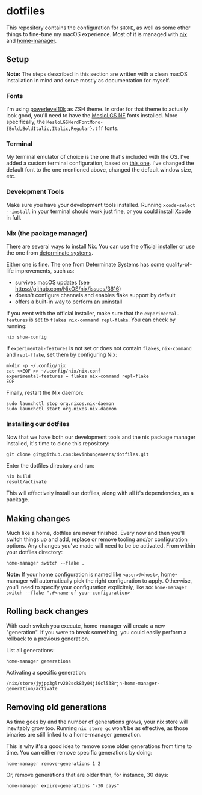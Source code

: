 # dotfiles
This repository contains the configuration for `$HOME`, as well as some other things to fine-tune my macOS experience.
Most of it is managed with [nix](https://nixos.org/) and [home-manager](https://github.com/nix-community/home-manager).

## Setup
**Note:** The steps described in this section are written with a clean macOS installation in mind and serve mostly as documentation for myself.

### Fonts
I'm using [powerlevel10k](https://github.com/romkatv/powerlevel10k) as ZSH theme. In order for that theme to actually look good, you'll need to have the [MesloLGS NF](https://github.com/ryanoasis/nerd-fonts/releases/download/v3.1.1/Meslo.zip) fonts installed. More specifically, the `MesloLGSNerdFontMono-{Bold,BoldItalic,Italic,Regular}.tff` fonts.

### Terminal
My terminal emulator of choice is the one that's included with the OS. I've added a custom terminal configuration, based on [this one](https://github.com/nordtheme/terminal-app). I've changed the default font to the one mentioned above, changed the default window size, etc.

### Development Tools
Make sure you have your development tools installed. Running `xcode-select --install` in your terminal should work just fine, or you could install Xcode in full.

### Nix (the package manager)
There are several ways to install Nix. You can use the [official installer](https://nixos.org/download#nix-install-macos) or use the one from [determinate systems](https://github.com/DeterminateSystems/nix-installer).

Either one is fine. The one from Determinate Systems has some quality-of-life improvements, such as:
- survives macOS updates (see https://github.com/NixOS/nix/issues/3616)
- doesn't configure channels and enables flake support by default
- offers a built-in way to perform an uninstall

If you went with the official installer, make sure that the `experimental-features` is set to `flakes nix-command repl-flake`. You can check by running:
```console
nix show-config
```

If `experimental-features` is not set or does not contain `flakes`, `nix-command` and `repl-flake`, set them by configuring Nix:
```console
mkdir -p ~/.config/nix
cat <<EOF >> ~/.config/nix/nix.conf
experimental-features = flakes nix-command repl-flake
EOF
```

Finally, restart the Nix daemon:
```console
sudo launchctl stop org.nixos.nix-daemon
sudo launchctl start org.nixos.nix-daemon
```

### Installing our dotfiles
Now that we have both our development tools and the nix package manager installed, it's time to clone this repository:
```console
git clone git@github.com:kevinbungeneers/dotfiles.git
```

Enter the dotfiles directory and run:
```console
nix build
result/activate
```

This will effectively install our dotfiles, along with all it's dependencies, as a package.

## Making changes
Much like a home, dotfiles are never finished. Every now and then you'll switch things up and add, replace or remove tooling and/or configuration options.
Any changes you've made will need to be be activated. From within your dotfiles directory:
```console
home-manager switch --flake .
```

**Note:** If your home configuration is named like `<user>@<host>`, home-manager will automatically pick the right configuration to apply. Otherwise, you'll need to specify your configuration explicitely, like so: `home-manager switch --flake ".#<name-of-your-configuration>`


## Rolling back changes
With each switch you execute, home-manager will create a new "generation". If you were to break something, you could easily perform a rollback to a previous generation.

List all generations:
```console
home-manager generations
```

Activating a specific generation:
```console
/nix/store/jyjpp3glrv202sck83y04ji0cl538rjn-home-manager-generation/activate
```

## Removing old generations
As time goes by and the number of generations grows, your nix store will inevitably grow too. Running `nix store gc` won't be as effective, as those binaries are still linked to a home-manager generation.

This is why it's a good idea to remove some older generations from time to time. You can either remove specific generations by doing:
```console
home-manager remove-generations 1 2
```

Or, remove generations that are older than, for instance, 30 days:
```console
home-manager expire-generations "-30 days"
```